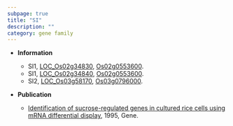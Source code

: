 ```yaml
---
subpage: true
title: "SI"
description: ""
category: gene family
---
```


* **Information**  
    + SI1, [LOC_Os02g34830](http://rice.plantbiology.msu.edu/cgi-bin/ORF_infopage.cgi?orf=LOC_Os02g34830), [Os02g0553600](http://rapdb.dna.affrc.go.jp/viewer/gbrowse_details/irgsp1?name=Os02g0553600).
    + SI1, [LOC_Os02g34840](http://rice.plantbiology.msu.edu/cgi-bin/ORF_infopage.cgi?orf=LOC_Os02g34840), [Os02g0553600](http://rapdb.dna.affrc.go.jp/viewer/gbrowse_details/irgsp1?name=Os02g0553600).
    + SI2, [LOC_Os03g58170](http://rice.plantbiology.msu.edu/cgi-bin/ORF_infopage.cgi?orf=LOC_Os03g58170), [Os03g0796000](http://rapdb.dna.affrc.go.jp/viewer/gbrowse_details/irgsp1?name=Os03g0796000).

* **Publication**  
    + [Identification of sucrose-regulated genes in cultured rice cells using mRNA differential display](http://www.ncbi.nlm.nih.gov/pubmed?term=Identification+of+sucrose-regulated+genes+in+cultured+rice+cells+using+mRNA+differential+display%5BTitle%5D), 1995, Gene.


